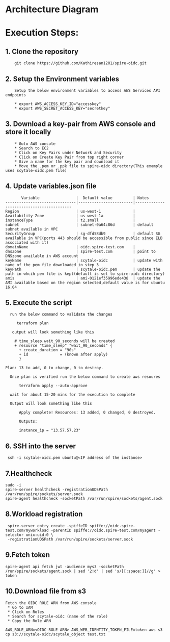 # Architecture Diagram

  

# Execution Steps:

## 1. Clone the repository

        git clone https://github.com/Kathiresan1201/spire-oidc.git

## 2. Setup the Environment variables

        Setup the below environment variables to access AWS Services API endpoints
    
        * export AWS_ACCESS_KEY_ID="accesskey"
        * export AWS_SECRET_ACCESS_KEY="secretkey"


## 3. Download a key-pair from AWS console and store it locally
        * Goto AWS console 
        * Search to EC2 
        * Click on Key Pairs under Network and Security
        * Click on Create Key Pair from top right corner
        * Give a name for the key pair and download it
        * Move the .pem or .ppk file to spire-oidc directory(This example uses scytale-oidc.pem file)

## 4. Update variables.json file 

           Variable                |  Default value         | Notes
    -------------------------------|------------------------|------------------------------------------
    Region                         | us-west-1              |
    Availability Zone              | us-west-1a             |
    instanceType                   | t2.small               |
    subnet                         | subnet-0a64c86d        | default subnet available in VPC
    SecurityGroup                  | sg-dfd58db9            | default SG available in VPC(ports 443 should be accessible from public since ELB associated with it)
    domainName                     | oidc.spire-test.com    |
    dnsZone                        | spire-test.com         | point to DNSzone available in AWS account
    keyName                        | scytale-oidc           | update with name of the pem file downloaded in step 3
    keyPath                        | scytale-oidc.pem       | update the path in whcih pem file is kept(default is set to spire-oidc directory)
    amis                           | ami-0121ef35996ede438  | update the AMI available based on the region selected,default value is for ubuntu 16.04
    
    
## 5. Execute the script
      
      run the below command to validate the changes
         
         terraform plan
         
       output will look something like this
         
        # time_sleep.wait_90_seconds will be created
        + resource "time_sleep" "wait_90_seconds" {
          + create_duration = "90s"
          + id              = (known after apply)
          }

    Plan: 13 to add, 0 to change, 0 to destroy.
      
      Once plan is verified run the below command to create aws resoures
      
          terraform apply --auto-approve
       
      wait for about 15-20 mins for the execution to complete
      
      Output will look something like this
      
          Apply complete! Resources: 13 added, 0 changed, 0 destroyed.

          Outputs:

          instance_ip = "13.57.57.23"
      
   
 ## 6. SSH into the server
 
     ssh -i scytale-oidc.pem ubuntu@<IP address of the instance>


## 7.Healthcheck

    sudo -i
    spire-server healthcheck -registrationUDSPath /var/run/spire/sockets/server.sock 
    spire-agent healthcheck -socketPath /var/run/spire/sockets/agent.sock 

## 8.Workload registration

     spire-server entry create -spiffeID spiffe://oidc.spire-test.com/myworkload -parentID spiffe://oidc.spire-test.com/myagent -selector unix:uid:0 \
     -registrationUDSPath /var/run/spire/sockets/server.sock

## 9.Fetch token

    spire-agent api fetch jwt -audience mys3 -socketPath     /run/spire/sockets/agent.sock | sed '2!d' | sed 's/[[:space:]]//g' > token

## 10.Download file from s3

    Fetch the OIDC ROLE ARN from AWS console
     * Go to IAM
     * Click on Roles
     * Search for scytale-oidc (name of the role)
     * Copy the Role ARN

    AWS_ROLE_ARN=<OIDC-ROLE-ARN> AWS_WEB_IDENTITY_TOKEN_FILE=token aws s3 cp s3://scytale-oidc/scytale_object test.txt
    
    
    
    
